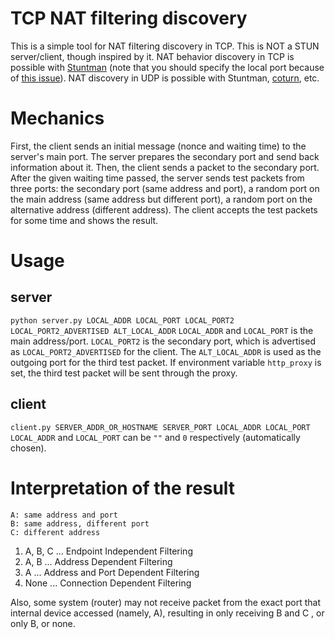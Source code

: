 # TCP NAT filtering discovery
This is a simple tool for NAT filtering discovery in TCP. This is NOT a STUN server/client, though inspired by it.
NAT behavior discovery in TCP is possible with [Stuntman](https://www.stunprotocol.org/) (note that you should specify the local port because of [this issue](https://github.com/jselbie/stunserver/issues/54#issuecomment-1963279852)). NAT discovery in UDP is possible with Stuntman, [coturn](https://github.com/coturn/coturn), etc.
# Mechanics
First, the client sends an initial message (nonce and waiting time) to the server's main port.
The server prepares the secondary port and send back information about it. Then, the client sends a packet to the secondary port.
After the given waiting time passed, the server sends test packets from three ports: the secondary port (same address and port), a random port on the main address (same address but different port), a random port on the alternative address (different address).
The client accepts the test packets for some time and shows the result.
# Usage
## server
`python server.py LOCAL_ADDR LOCAL_PORT LOCAL_PORT2 LOCAL_PORT2_ADVERTISED ALT_LOCAL_ADDR`
`LOCAL_ADDR` and `LOCAL_PORT` is the main address/port. `LOCAL_PORT2` is the secondary port, which is advertised as `LOCAL_PORT2_ADVERTISED` for the client. The `ALT_LOCAL_ADDR` is used as the outgoing port for the third test packet. If environment variable `http_proxy` is set, the third test packet will be sent through the proxy.

## client
`client.py SERVER_ADDR_OR_HOSTNAME SERVER_PORT LOCAL_ADDR LOCAL_PORT`
`LOCAL_ADDR` and `LOCAL_PORT` can be `""` and `0` respectively (automatically chosen).

# Interpretation of the result
```
A: same address and port
B: same address, different port
C: different address
```
1. A, B, C ... Endpoint Independent Filtering
2. A, B ... Address Dependent Filtering
3. A ... Address and Port Dependent Filtering
4. None ... Connection Dependent Filtering

Also, some system (router) may not receive packet from the exact port that internal device accessed (namely, A), resulting in only receiving B and C , or only B, or none.